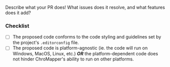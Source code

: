 Describe what your PR does! What issues does it resolve, and what features does it add?

### Checklist
- [ ] The proposed code conforms to the code styling and guidelines set by the project's `.editorconfig` file.
- [ ] The proposed code is platform-agnostic (ie. the code will run on Windows, MacOS, Linux, etc.) __*OR*__ the platform-dependent code does not hinder ChroMapper's ability to run on other platforms.
